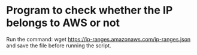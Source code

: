 # Program to check whether the IP belongs to AWS or not

Run the command: wget https://ip-ranges.amazonaws.com/ip-ranges.json and save the file before running the script.

